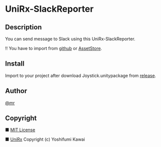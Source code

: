 # UniRx-SlackReporter

## Description
You can send message to Slack using this UniRx-SlackReporter.

!! You have to import from [github](https://github.com/neuecc/UniRx) or [AssetStore](https://assetstore.unity.com/packages/tools/integration/unirx-reactive-extensions-for-unity-17276).

## Install
Import to your project after download Joystick.unitypackage from [release](https://github.com/MasujimaRyohei/UniRx-SlackReporter/releases).

## Author
[@mr](https://www.twitter.com/MasujimaRyohei/)

## Copyright
■ [MIT License](https://github.com/MasujimaRyohei/UniRx-SlackReporter/blob/master/LICENSE)

■ [UniRx](https://github.com/neuecc/UniRx/blob/master/LICENSE)
Copyright (c) Yoshifumi Kawai

